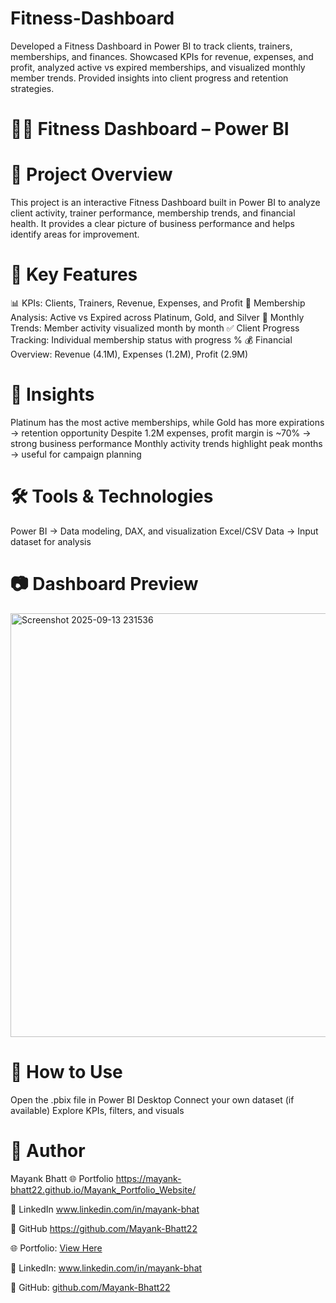 # Fitness-Dashboard
Developed a Fitness Dashboard in Power BI to track clients, trainers, memberships, and finances. Showcased KPIs for revenue, expenses, and profit, analyzed active vs expired memberships, and visualized monthly member trends. Provided insights into client progress and retention strategies.

# 🏋️‍♂️ Fitness Dashboard – Power BI
# 📌 Project Overview
This project is an interactive Fitness Dashboard built in Power BI to analyze client activity, trainer performance, membership trends, and financial health. It provides a clear picture of business performance and helps identify areas for improvement.

# 🎯 Key Features
📊 KPIs: Clients, Trainers, Revenue, Expenses, and Profit
👥 Membership Analysis: Active vs Expired across Platinum, Gold, and Silver
📅 Monthly Trends: Member activity visualized month by month
✅ Client Progress Tracking: Individual membership status with progress %
💰 Financial Overview: Revenue (4.1M), Expenses (1.2M), Profit (2.9M)

# 🔑 Insights
Platinum has the most active memberships, while Gold has more expirations → retention opportunity
Despite 1.2M expenses, profit margin is ~70% → strong business performance
Monthly activity trends highlight peak months → useful for campaign planning

# 🛠️ Tools & Technologies
Power BI → Data modeling, DAX, and visualization
Excel/CSV Data → Input dataset for analysis

# 📷 Dashboard Preview
<img width="1202" height="678" alt="Screenshot 2025-09-13 231536" src="https://github.com/user-attachments/assets/448a6782-2c16-4ed4-83a7-e1be29280e4c" />

# 🚀 How to Use
Open the .pbix file in Power BI Desktop
Connect your own dataset (if available)
Explore KPIs, filters, and visuals

# 📌 Author
Mayank Bhatt
🌐 Portfolio https://mayank-bhatt22.github.io/Mayank_Portfolio_Website/

💼 LinkedIn www.linkedin.com/in/mayank-bhat

🐙 GitHub https://github.com/Mayank-Bhatt22

<p>🌐 Portfolio: <a href="https://mayank-bhatt22.github.io/Mayank_Portfolio_Website/" target="_blank">View Here</a></p>
<p>💼 LinkedIn: <a href="https://www.linkedin.com/in/mayank-bhat" target="_blank">www.linkedin.com/in/mayank-bhat</a></p>
<p>🐙 GitHub: <a href="https://github.com/Mayank-Bhatt22" target="_blank">github.com/Mayank-Bhatt22</a></p>
 
